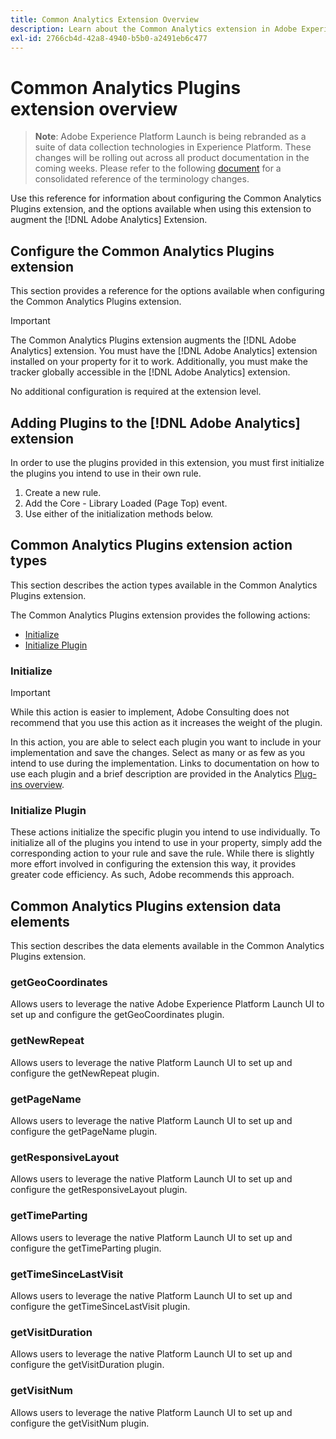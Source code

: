 ```yaml
---
title: Common Analytics Extension Overview
description: Learn about the Common Analytics extension in Adobe Experience Platform Launch.
exl-id: 2766cb4d-42a8-4940-b5b0-a2491eb6c477
---
```

# Common Analytics Plugins extension overview

>**Note**: Adobe Experience Platform Launch is being rebranded as a suite of data collection technologies in Experience Platform. These changes will be rolling out across all product documentation in the coming weeks. Please refer to the following [document](/help/launch-name-updates.md) for a consolidated reference of the terminology changes.

Use this reference for information about configuring the Common Analytics Plugins extension, and the options available when using this extension to augment the [!DNL Adobe Analytics] Extension.

## Configure the Common Analytics Plugins extension

This section provides a reference for the options available when configuring the Common Analytics Plugins extension.

>[!IMPORTANT]
>
>The Common Analytics Plugins extension augments the [!DNL Adobe Analytics] extension. You must have the [!DNL Adobe Analytics] extension installed on your property for it to work. Additionally, you must make the tracker globally accessible in the [!DNL Adobe Analytics] extension.

No additional configuration is required at the extension level.

## Adding Plugins to the [!DNL Adobe Analytics] extension

In order to use the plugins provided in this extension, you must first initialize the plugins you intend to use in their own rule.

1. Create a new rule.
1. Add the Core - Library Loaded (Page Top) event.
1. Use either of the initialization methods below.

## Common Analytics Plugins extension action types

This section describes the action types available in the Common Analytics Plugins extension.

The Common Analytics Plugins extension provides the following actions:

* [Initialize](#initialize)
* [Initialize Plugin](#initialize-plugin)

### Initialize

>[!IMPORTANT]
>
>While this action is easier to implement, Adobe Consulting does not recommend that you use this action as it increases the weight of the plugin.

In this action, you are able to select each plugin you want to include in your implementation and save the changes. Select as many or as few as you intend to use during the implementation. Links to documentation on how to use each plugin and a brief description are provided in the Analytics [Plug-ins overview](https://docs.adobe.com/content/help/en/analytics/implementation/vars/plugins/impl-plugins.html).

### Initialize Plugin

These actions initialize the specific plugin you intend to use individually. To initialize all of the plugins you intend to use in your property, simply add the corresponding action to your rule and save the rule. While there is slightly more effort involved in configuring the extension this way, it provides greater code efficiency. As such, Adobe recommends this approach.

## Common Analytics Plugins extension data elements

This section describes the data elements available in the Common Analytics Plugins extension.

### getGeoCoordinates

Allows users to leverage the native Adobe Experience Platform Launch UI to set up and configure the getGeoCoordinates plugin. 

### getNewRepeat

Allows users to leverage the native Platform Launch UI to set up and configure the getNewRepeat plugin. 

### getPageName

Allows users to leverage the native Platform Launch UI to set up and configure the getPageName plugin. 

### getResponsiveLayout

Allows users to leverage the native Platform Launch UI to set up and configure the getResponsiveLayout plugin. 

### getTimeParting

Allows users to leverage the native Platform Launch UI to set up and configure the getTimeParting plugin. 

### getTimeSinceLastVisit

Allows users to leverage the native Platform Launch UI to set up and configure the getTimeSinceLastVisit plugin. 

### getVisitDuration

Allows users to leverage the native Platform Launch UI to set up and configure the getVisitDuration plugin. 

### getVisitNum

Allows users to leverage the native Platform Launch UI to set up and configure the getVisitNum plugin.
